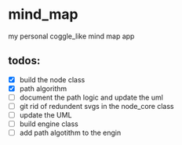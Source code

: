 # mind_map
my personal coggle_like mind map app  
## todos:
- [X] build the node class
- [X] path algorithm
- [ ] document the path logic and update the uml
- [ ] git rid of redundent svgs in the node_core class
- [ ] update the UML
- [ ] build engine class
- [ ] add path algotithm to the engin
